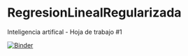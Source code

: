 # RegresionLinealRegularizada
Inteligencia artifical - Hoja de trabajo #1 


[![Binder](https://mybinder.org/badge_logo.svg)](https://mybinder.org/v2/gh/OJP98/RegresionLinealRegularizada/master)
